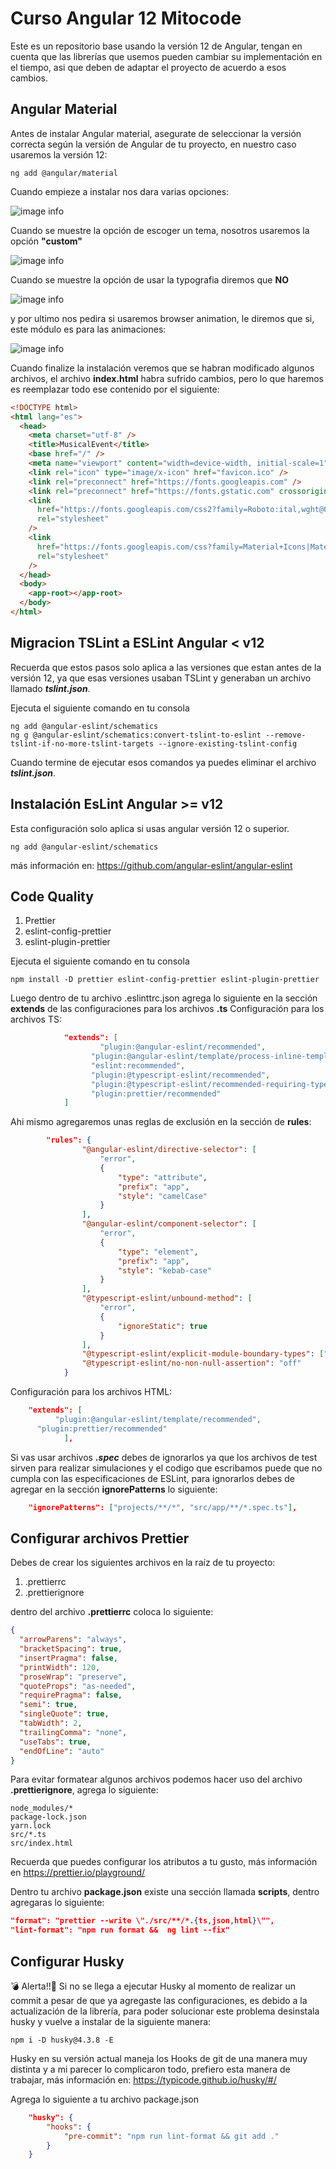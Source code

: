 # Curso Angular 12 Mitocode

Este es un repositorio base usando la versión 12 de Angular, tengan en cuenta que las librerías que usemos pueden cambiar su implementación en el tiempo, asi que deben de adaptar el proyecto de acuerdo a esos cambios.

## Angular Material

Antes de instalar Angular material, asegurate de seleccionar la versión correcta según la versión de Angular de tu proyecto, en nuestro caso usaremos la versión 12:

```
ng add @angular/material
```

Cuando empieze a instalar nos dara varias opciones:

![image info](./files-readme/angular-material1.jpg)

Cuando se muestre la opción de escoger un tema, nosotros usaremos la opción **"custom"**

![image info](./files-readme/angular-material2.jpg)

Cuando se muestre la opción de usar la typografia diremos que **NO**

![image info](./files-readme/angular-material3.jpg)

y por ultimo nos pedira si usaremos browser animation, le diremos que si, este módulo es para las animaciones:

![image info](./files-readme/angular-material4.jpg)

Cuando finalize la instalación veremos que se habran modificado algunos archivos, el archivo **index.html** habra sufrido cambios, pero lo que haremos es reemplazar todo ese contenido por el siguiente:

```html
<!DOCTYPE html>
<html lang="es">
  <head>
    <meta charset="utf-8" />
    <title>MusicalEvent</title>
    <base href="/" />
    <meta name="viewport" content="width=device-width, initial-scale=1" />
    <link rel="icon" type="image/x-icon" href="favicon.ico" />
    <link rel="preconnect" href="https://fonts.googleapis.com" />
    <link rel="preconnect" href="https://fonts.gstatic.com" crossorigin />
    <link
      href="https://fonts.googleapis.com/css2?family=Roboto:ital,wght@0,100;0,300;0,400;0,500;0,700;0,900;1,900&display=swap"
      rel="stylesheet"
    />
    <link
      href="https://fonts.googleapis.com/css?family=Material+Icons|Material+Icons+Outlined|Material+Icons+Two+Tone|Material+Icons+Round|Material+Icons+Sharp"
      rel="stylesheet"
    />
  </head>
  <body>
    <app-root></app-root>
  </body>
</html>
```

## Migracion TSLint a ESLint Angular < v12

Recuerda que estos pasos solo aplica a las versiones que estan antes de la versión 12, ya que esas versiones usaban TSLint y generaban un archivo llamado **_tslint.json_**.

Ejecuta el siguiente comando en tu consola

```
ng add @angular-eslint/schematics
ng g @angular-eslint/schematics:convert-tslint-to-eslint --remove-tslint-if-no-more-tslint-targets --ignore-existing-tslint-config
```

Cuando termine de ejecutar esos comandos ya puedes eliminar el archivo **_tslint.json_**.

## Instalación EsLint Angular >= v12

Esta configuración solo aplica si usas angular versión 12 o superior.

```
ng add @angular-eslint/schematics
```

más información en: https://github.com/angular-eslint/angular-eslint

## Code Quality

1. Prettier
2. eslint-config-prettier
3. eslint-plugin-prettier

Ejecuta el siguiente comando en tu consola

```
npm install -D prettier eslint-config-prettier eslint-plugin-prettier
```

Luego dentro de tu archivo .eslinttrc.json agrega lo siguiente en la sección **extends** de las configuraciones para los archivos **.ts**
Configuración para los archivos TS:

```json
    		"extends": [
			        "plugin:@angular-eslint/recommended",
       			  "plugin:@angular-eslint/template/process-inline-templates",
       			  "eslint:recommended",
       			  "plugin:@typescript-eslint/recommended",
        		  "plugin:@typescript-eslint/recommended-requiring-type-checking",
       			  "plugin:prettier/recommended"
			]
```

Ahi mismo agregaremos unas reglas de exclusión en la sección de **rules**:

```json
		"rules": {
				"@angular-eslint/directive-selector": [
					"error",
					{
						"type": "attribute",
						"prefix": "app",
						"style": "camelCase"
					}
				],
				"@angular-eslint/component-selector": [
					"error",
					{
						"type": "element",
						"prefix": "app",
						"style": "kebab-case"
					}
				],
				"@typescript-eslint/unbound-method": [
					"error",
					{
						"ignoreStatic": true
					}
				],
				"@typescript-eslint/explicit-module-boundary-types": ["error"],
				"@typescript-eslint/no-non-null-assertion": "off"
			}
```

Configuración para los archivos HTML:

```json
	"extends": [
		  "plugin:@angular-eslint/template/recommended",
      "plugin:prettier/recommended"
			],
```

Si vas usar archivos **_.spec_** debes de ignorarlos ya que los archivos de test sirven para realizar simulaciones y el codigo que escribamos puede que no cumpla con las especificaciones de ESLint, para ignorarlos debes de agregar en la sección **ignorePatterns** lo siguiente:

```json
	"ignorePatterns": ["projects/**/*", "src/app/**/*.spec.ts"],
```

## Configurar archivos Prettier

Debes de crear los siguientes archivos en la raíz de tu proyecto:

1. .prettierrc
2. .prettierignore

dentro del archivo **.prettierrc** coloca lo siguiente:

```json
{
  "arrowParens": "always",
  "bracketSpacing": true,
  "insertPragma": false,
  "printWidth": 120,
  "proseWrap": "preserve",
  "quoteProps": "as-needed",
  "requirePragma": false,
  "semi": true,
  "singleQuote": true,
  "tabWidth": 2,
  "trailingComma": "none",
  "useTabs": true,
  "endOfLine": "auto"
}
```

Para evitar formatear algunos archivos podemos hacer uso del archivo **.prettierignore**, agrega lo siguiente:

```console
node_modules/*
package-lock.json
yarn.lock
src/*.ts
src/index.html
```

Recuerda que puedes configurar los atributos a tu gusto, más información en https://prettier.io/playground/

Dentro tu archivo **package.json** existe una sección llamada **scripts**, dentro agregaras lo siguiente:

```json
"format": "prettier --write \"./src/**/*.{ts,json,html}\"",
"lint-format": "npm run format &&  ng lint --fix"
```

## Configurar Husky

💣 Alerta!!🚧
Si no se llega a ejecutar Husky al momento de realizar un commit a pesar de que ya agregaste las configuraciones, es debido a la actualización de la librería, para poder solucionar este problema desinstala husky y vuelve a instalar de la siguiente manera:

```
npm i -D husky@4.3.8 -E
```

Husky en su versión actual maneja los Hooks de git de una manera muy distinta y a mi parecer lo complicaron todo, prefiero esta manera de trabajar, más información en: https://typicode.github.io/husky/#/

Agrega lo siguiente a tu archivo package.json

```json
	"husky": {
		"hooks": {
			"pre-commit": "npm run lint-format && git add ."
		}
	}
```
